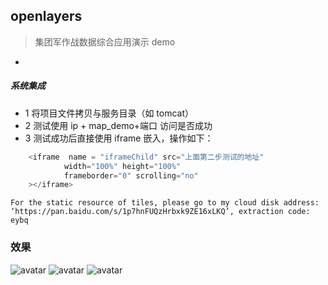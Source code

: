 ## openlayers 
> 集团军作战数据综合应用演示 demo

*
##### 系统集成
* 1 将项目文件拷贝与服务目录（如 tomcat）
* 2 测试使用 ip + map_demo+端口 访问是否成功
* 3 测试成功后直接使用 iframe 嵌入，操作如下：
```js
    <iframe  name = "iframeChild" src="上面第二步测试的地址"
            width="100%" height="100%"
            frameborder="0" scrolling="no" 
    ></iframe>
```

```base
For the static resource of tiles, please go to my cloud disk address: ‘https://pan.baidu.com/s/1p7hnFUQzHrbxk9ZE16xLKQ’, extraction code: eybq

```

### 效果
![avatar](assistant/demonstrate.png)
![avatar](assistant/demonstrate2.png)
![avatar](assistant/demonstrate3.png)